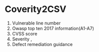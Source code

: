 # Coverity2CSV

1. Vulnerable line number
2. Owasp top ten 2017 information(A1-A7)
3. CVSS score
4. Severity ,
5. Defect remediation  guidance
